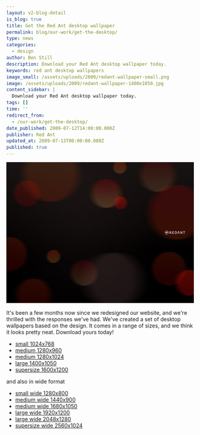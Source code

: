 ```yaml
---
layout: v2-blog-detail
is_blog: true
title: Get the Red Ant desktop wallpaper
permalink: blog/our-work/get-the-desktop/
type: news
categories:
  - design
author: Ben Still
description: Download your Red Ant desktop wallpaper today.
keywords: red ant desktop wallpapers
image_small: /assets/uploads/2009/redant-wallpaper-small.png
image: /assets/uploads/2009/redant-wallpaper-1400x1050.jpg
content_sidebar: |
  Download your Red Ant desktop wallpaper today.
tags: []
time: ''
redirect_from:
  - /our-work/get-the-desktop/
date_published: 2009-07-12T14:00:00.000Z
publisher: Red Ant
updated_at: 2009-07-13T00:00:00.000Z
published: true
---
```


![desktops preview](/assets/uploads/2009/redant-wallpaper-preview.jpg)

It's been a few months now since we redesigned our website, and we're thrilled with the responses we've had. We've created a set of desktop wallpapers based on the design. It comes in a range of sizes, and we think it looks pretty neat. Download yours today!

* [small 1024x768](/assets/uploads/2009/redant-wallpaper-1024x768.jpg)
* [medium 1280x960](/assets/uploads/2009/redant-wallpaper-1280x960.jpg)
* [medium 1280x1024](/assets/uploads/2009/redant-wallpaper-1280x1024.jpg)
* [large 1400x1050](/assets/uploads/2009/redant-wallpaper-1400x1050.jpg)
* [supersize 1600x1200](/assets/uploads/2009/redant-wallpaper-1600x1200.jpg)

and also in wide format

* [small wide 1280x800](/assets/uploads/2009/redant-wallpaper-1280x800.jpg)
* [medium wide 1440x900](/assets/uploads/2009/redant-wallpaper-1440x900.jpg)
* [medium wide 1680x1050](/assets/uploads/2009/redant-wallpaper-1680x1050.jpg)
* [large wide 1920x1200](/assets/uploads/2009/redant-wallpaper-1920x1200.jpg)
* [large wide 2048x1280](/assets/uploads/2009/redant-wallpaper-2048x1280.jpg)
* [supersize wide 2560x1024](/assets/uploads/2009/redant-wallpaper-2560x1024.jpg)
